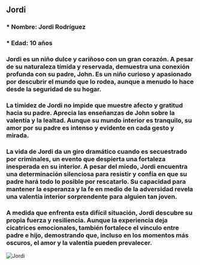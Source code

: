 ## Jordi

### * Nombre: Jordi Rodríguez

### * Edad: 10 años

### Jordi es un niño dulce y cariñoso con un gran corazón. A pesar de su naturaleza tímida y reservada, demuestra una conexión profunda con su padre, John. Es un niño curioso y apasionado por descubrir el mundo que lo rodea, aunque a menudo lo hace desde la seguridad de su hogar.

### La timidez de Jordi no impide que muestre afecto y gratitud hacia su padre. Aprecia las enseñanzas de John sobre la valentía y la lealtad. Aunque su mundo interior es tranquilo, su amor por su padre es intenso y evidente en cada gesto y mirada.

### La vida de Jordi da un giro dramático cuando es secuestrado por criminales, un evento que despierta una fortaleza inesperada en su interior. A pesar del miedo, Jordi encuentra una determinación silenciosa para resistir y confía en que su padre hará todo lo posible por rescatarlo. Su capacidad para mantener la esperanza y la fe en medio de la adversidad revela una valentía interior sorprendente para alguien tan joven.

### A medida que enfrenta esta difícil situación, Jordi descubre su propia fuerza y resiliencia. Aunque la experiencia deja cicatrices emocionales, también fortalece el vínculo entre padre e hijo, demostrando que, incluso en los momentos más oscuros, el amor y la valentía pueden prevalecer.


![Jordi](https://github.com/Chipi9401/En-busca-del-principe-perdido/assets/123870922/1becbba4-56e8-431a-9059-b3fef759769a)
